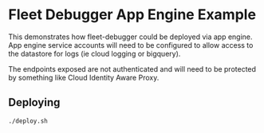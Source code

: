 # Fleet Debugger App Engine Example

This demonstrates how fleet-debugger could be deployed via app engine.  App engine
service accounts will need to be configured to allow access to the datastore for
logs (ie cloud logging or bigquery).

The endpoints exposed are not authenticated and will need to be protected by something
like Cloud Identity Aware Proxy.

## Deploying

```
./deploy.sh
```
